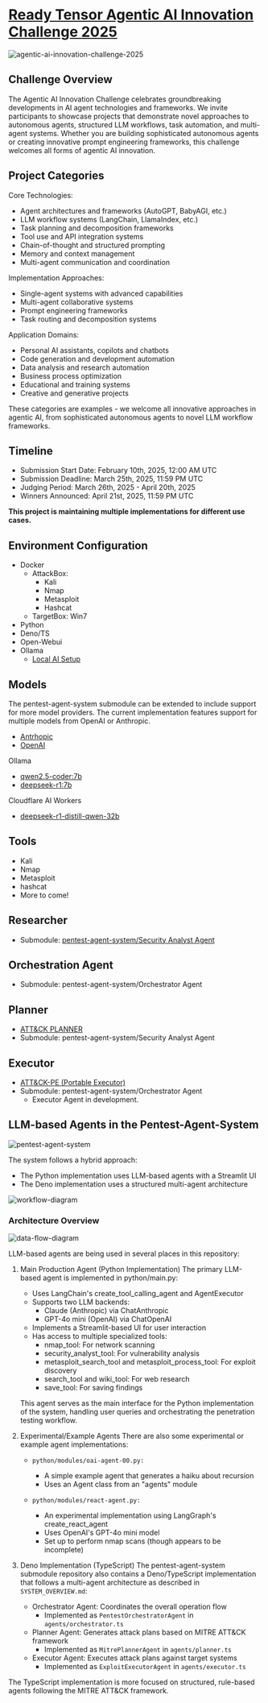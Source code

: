 # [Ready Tensor Agentic AI Innovation Challenge 2025](https://www.readytensor.ai/agentic-ai-2025/)

![agentic-ai-innovation-challenge-2025](https://www.readytensor.ai/images/competition/agentic-ai-dall-e.webp)

## Challenge Overview

The Agentic AI Innovation Challenge celebrates groundbreaking developments in AI agent technologies and frameworks. We invite participants to showcase projects that demonstrate novel approaches to autonomous agents, structured LLM workflows, task automation, and multi-agent systems. Whether you are building sophisticated autonomous agents or creating innovative prompt engineering frameworks, this challenge welcomes all forms of agentic AI innovation.

## Project Categories

Core Technologies:

- Agent architectures and frameworks (AutoGPT, BabyAGI, etc.)
- LLM workflow systems (LangChain, LlamaIndex, etc.)
- Task planning and decomposition frameworks
- Tool use and API integration systems
- Chain-of-thought and structured prompting
- Memory and context management
- Multi-agent communication and coordination

Implementation Approaches:

- Single-agent systems with advanced capabilities
- Multi-agent collaborative systems
- Prompt engineering frameworks
- Task routing and decomposition systems

Application Domains:

- Personal AI assistants, copilots and chatbots
- Code generation and development automation
- Data analysis and research automation
- Business process optimization
- Educational and training systems
- Creative and generative projects

These categories are examples - we welcome all innovative approaches in agentic AI, from sophisticated autonomous agents to novel LLM workflow frameworks.

## Timeline

- Submission Start Date: February 10th, 2025, 12:00 AM UTC
- Submission Deadline: March 25th, 2025, 11:59 PM UTC
- Judging Period: March 26th, 2025 - April 20th, 2025
- Winners Announced: April 21st, 2025, 11:59 PM UTC

**This project is maintaining multiple implementations for different use cases.**

## Environment Configuration

- Docker
  - AttackBox:
    - Kali
    - Nmap
    - Metasploit
    - Hashcat
  - TargetBox: Win7
- Python
- Deno/TS
- Open-Webui
- Ollama
  - [Local AI Setup](https://cmndcntrl.notion.site/local-ai-setup)

## Models

The pentest-agent-system submodule can be extended to include support for more model providers. The current implementation features support for multiple models from OpenAI or Anthropic.

- [Antrhopic](https://anthropic.com)
- [OpenAI](https://openai.com)

Ollama

- [qwen2.5-coder:7b](https://ollama.com/library/qwen2.5-coder)
- [deepseek-r1:7b](https://ollama.com/library/deepseek-r1)

Cloudflare AI Workers

- [deepseek-r1-distill-qwen-32b](https://developers.cloudflare.com/workers-ai/models/deepseek-r1-distill-qwen-32b/)

## Tools

- Kali
- Nmap
- Metasploit
- hashcat
- More to come!

## Researcher

- Submodule: [pentest-agent-system/Security Analyst Agent](./pentest-agent-system/python/modules/)

## Orchestration Agent

- Submodule: pentest-agent-system/Orchestrator Agent

## Planner

- [ATT&CK PLANNER](https://github.com/cmndcntrlcyber/attck-planner)
- Submodule: pentest-agent-system/Security Analyst Agent

## Executor

- [ATT&CK-PE (Portable Executor)](https://cmndcntrl.notion.site/portable-executor)
- Submodule: pentest-agent-system/Orchestrator Agent
  - Executor Agent in development.

## LLM-based Agents in the Pentest-Agent-System

![pentest-agent-system](./pentest-agent-system/docs/pentest-agent-system.png)

The system follows a hybrid approach:

- The Python implementation uses LLM-based agents with a Streamlit UI
- The Deno implementation uses a structured multi-agent architecture

![workflow-diagram](./pentest-agent-system/docs/workflow-diagram.png)

### Architecture Overview

![data-flow-diagram](./pentest-agent-system/docs/data-flow-diagram.png)

LLM-based agents are being used in several places in this repository:

1. Main Production Agent (Python Implementation)
The primary LLM-based agent is implemented in python/main.py:
   - Uses LangChain's create_tool_calling_agent and AgentExecutor
   - Supports two LLM backends:
     - Claude (Anthropic) via ChatAnthropic
     - GPT-4o mini (OpenAI) via ChatOpenAI
   - Implements a Streamlit-based UI for user interaction
   - Has access to multiple specialized tools:
     - nmap_tool: For network scanning
     - security_analyst_tool: For vulnerability analysis
     - metasploit_search_tool and metasploit_process_tool: For exploit discovery
     - search_tool and wiki_tool: For web research
     - save_tool: For saving findings

    This agent serves as the main interface for the Python implementation of the system, handling user queries and orchestrating the penetration testing workflow.

2. Experimental/Example Agents
There are also some experimental or example agent implementations:
   - `python/modules/oai-agent-00.py:`
     - A simple example agent that generates a haiku about recursion
     - Uses an Agent class from an "agents" module

   - `python/modules/react-agent.py:`
     - An experimental implementation using LangGraph's create_react_agent
     - Uses OpenAI's GPT-4o mini model
     - Set up to perform nmap scans (though appears to be incomplete)

3. Deno Implementation (TypeScript)
The pentest-agent-system submodule repository also contains a Deno/TypeScript implementation that follows a multi-agent architecture as described in `SYSTEM_OVERVIEW.md`:

   - Orchestrator Agent: Coordinates the overall operation flow
     - Implemented as `PentestOrchestratorAgent` in `agents/orchestrator.ts`
   - Planner Agent: Generates attack plans based on MITRE ATT&CK framework
     - Implemented as `MitrePlannerAgent` in `agents/planner.ts`
   - Executor Agent: Executes attack plans against target systems
     - Implemented as `ExploitExecutorAgent` in `agents/executor.ts`

The TypeScript implementation is more focused on structured, rule-based agents following the MITRE ATT&CK framework.
